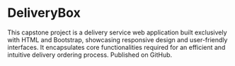 # DeliveryBox
This capstone project is a delivery service web application built exclusively with HTML and Bootstrap, showcasing responsive design and user-friendly interfaces. It encapsulates core functionalities required for an efficient and intuitive delivery ordering process. Published on GitHub.
